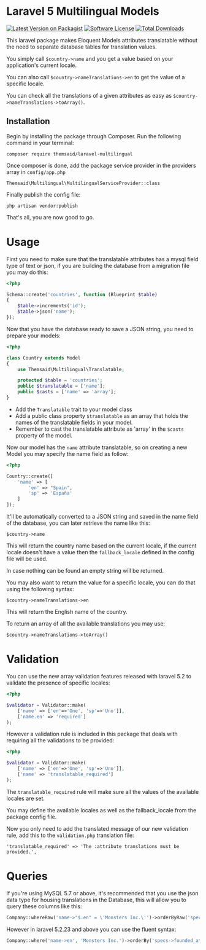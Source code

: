 # Laravel 5 Multilingual Models

[![Latest Version on Packagist](https://img.shields.io/packagist/v/themsaid/laravel-multilingual.svg?style=flat-square)](https://packagist.org/packages/themsaid/laravel-multilingual)
[![Software License](https://img.shields.io/badge/license-MIT-brightgreen.svg?style=flat-square)](LICENSE.md)
[![Total Downloads](https://img.shields.io/packagist/dt/themsaid/laravel-multilingual.svg?style=flat-square)](https://packagist.org/packages/themsaid/laravel-multilingual)


This laravel package makes Eloquent Models attributes translatable without the need to separate database tables for translation values.

You simply call `$country->name` and you get a value based on your application's current locale.

You can also call `$country->nameTranslations->en` to get the value of a specific locale.

You can check all the translations of a given attributes as easy as `$country->nameTranslations->toArray()`.

## Installation

Begin by installing the package through Composer. Run the following command in your terminal:

```
composer require themsaid/laravel-multilingual
```

Once composer is done, add the package service provider in the providers array in `config/app.php`

```
Themsaid\Multilingual\MultilingualServiceProvider::class
```

Finally publish the config file:

```
php artisan vendor:publish
```

That's all, you are now good to go.

# Usage

First you need to make sure that the translatable attributes has a mysql field type of text or json, if you are building the database from a migration file you may do this:

```php
<?php

Schema::create('countries', function (Blueprint $table)
{
	$table->increments('id');
	$table->json('name');
});
```

Now that you have the database ready to save a JSON string, you need to prepare your models:

```php
<?php

class Country extends Model
{
    use Themsaid\Multilingual\Translatable;

    protected $table = 'countries';
    public $translatable = ['name'];
    public $casts = ['name' => 'array'];
}
```

- Add the `Translatable` trait to your model class
- Add a public class property `$translatable` as an array that holds the names of the translatable fields in your model.
- Remember to cast the translatable attribute as 'array' in the `$casts` property of the model.

Now our model has the `name` attribute translatable, so on creating a new Model you may specify the name field as follow:

```php
<?php

Country::create([
	'name' => [
		'en' => "Spain",
		'sp' => 'España'
	]
]);
```

It'll be automatically converted to a JSON string and saved in the name field of the database, you can later retrieve the name like this:

```
$country->name
```

This will return the country name based on the current locale, if the current locale doesn't have a value then the `fallback_locale` defined in the config file will be used.

In case nothing can be found an empty string will be returned.

You may also want to return the value for a specific locale, you can do that using the following syntax:

```
$country->nameTranslations->en
```

This will return the English name of the country.

To return an array of all the available translations you may use:

```
$country->nameTranslations->toArray()
```

# Validation
You can use the new array validation features released with laravel 5.2 to validate the presence of specific locales:

```php
<?php

$validator = Validator::make(
    ['name' => ['en'=>'One', 'sp'=>'Uno']],
    ['name.en' => 'required']
);
```

However a validation rule is included in this package that deals with requiring all the validations to be provided:

```php
<?php

$validator = Validator::make(
    ['name' => ['en'=>'One', 'sp'=>'Uno']],
    ['name' => 'translatable_required']
);
```

The `translatable_required` rule will make sure all the values of the available locales are set.

You may define the available locales as well as the fallback_locale from the package config file.

Now you only need to add the translated message of our new validation rule, add this to the `validation.php` translation file:

```
'translatable_required' => 'The :attribute translations must be provided.',
```

# Queries
If you're using MySQL 5.7 or above, it's recommended that you use the json data type for housing translations in the Database,
this will allow you to query these columns like this:

```php
Company::whereRaw('name->"$.en" = \'Monsters Inc.\'')->orderByRaw('specs->"$.founded_at"')->get;
```

However in laravel 5.2.23 and above you can use the fluent syntax:

```php
Company::where('name->en', 'Monsters Inc.')->orderBy('specs->founded_at')->get;

```